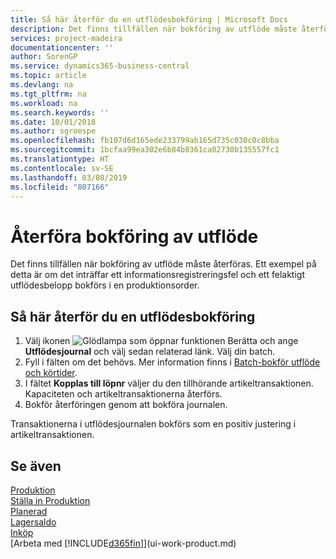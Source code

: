 ```yaml
---
title: Så här återför du en utflödesbokföring | Microsoft Docs
description: Det finns tillfällen när bokföring av utflöde måste återföras. Ett exempel på detta är om det inträffar ett informationsregistreringsfel och ett felaktigt utflödesbelopp bokförs i en produktionsorder.
services: project-madeira
documentationcenter: ''
author: SorenGP
ms.service: dynamics365-business-central
ms.topic: article
ms.devlang: na
ms.tgt_pltfrm: na
ms.workload: na
ms.search.keywords: ''
ms.date: 10/01/2018
ms.author: sgroespe
ms.openlocfilehash: fb107d6d165ede233799ab165d735c030c0c8bba
ms.sourcegitcommit: 1bcfaa99ea302e6b84b8361ca02730b135557fc1
ms.translationtype: HT
ms.contentlocale: sv-SE
ms.lasthandoff: 03/08/2019
ms.locfileid: "807166"
---
```

# <a name="reverse-output-posting"></a>Återföra bokföring av utflöde
Det finns tillfällen när bokföring av utflöde måste återföras. Ett exempel på detta är om det inträffar ett informationsregistreringsfel och ett felaktigt utflödesbelopp bokförs i en produktionsorder.  

## <a name="to-reverse-an-output-posting"></a>Så här återför du en utflödesbokföring  
1.  Välj ikonen ![Glödlampa som öppnar funktionen Berätta](media/ui-search/search_small.png "Berätta vad du vill göra") och ange **Utflödesjournal** och välj sedan relaterad länk. Välj din batch.  
2. Fyll i fälten om det behövs. Mer information finns i [Batch-bokför utflöde och körtider](production-how-to-post-output-quantity.md).
3.  I fältet **Kopplas till löpnr** väljer du den tillhörande artikeltransaktionen. Kapaciteten och artikeltransaktionerna återförs.  
4. Bokför återföringen genom att bokföra journalen.  

Transaktionerna i utflödesjournalen bokförs som en positiv justering i artikeltransaktionen.  

## <a name="see-also"></a>Se även  
 [Produktion](production-manage-manufacturing.md)    
 [Ställa in Produktion](production-configure-production-processes.md)  
 [Planerad](production-planning.md)      
 [Lagersaldo](inventory-manage-inventory.md)  
 [Inköp](purchasing-manage-purchasing.md)  
 [Arbeta med [!INCLUDE[d365fin](includes/d365fin_md.md)]](ui-work-product.md)  
